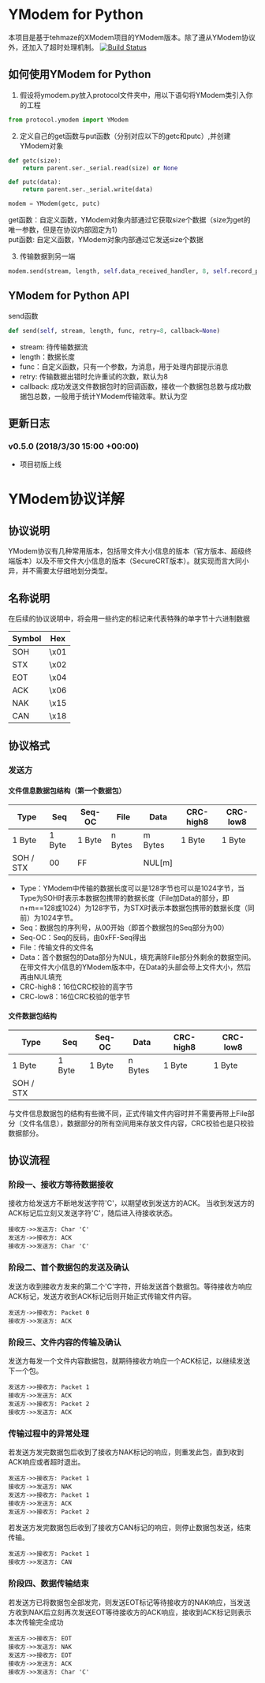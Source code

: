 # YModem for Python

本项目是基于tehmaze的XModem项目的YModem版本。除了遵从YModem协议外，还加入了超时处理机制。
[![Build Status](https://www.travis-ci.org/alexwoo1900/YModem.svg?branch=master)](https://www.travis-ci.org/alexwoo1900/YModem)

## 如何使用YModem for Python
1. 假设将ymodem.py放入protocol文件夹中，用以下语句将YModem类引入你的工程
```python
from protocol.ymodem import YModem
```

2. 定义自己的get函数与put函数（分别对应以下的getc和putc）,并创建YModem对象
```python
def getc(size):
    return parent.ser._serial.read(size) or None

def putc(data):
    return parent.ser._serial.write(data)

modem = YModem(getc, putc)
```
get函数：自定义函数，YModem对象内部通过它获取size个数据（size为get的唯一参数，但是在协议内部固定为1） \
put函数: 自定义函数，YModem对象内部通过它发送size个数据

3. 传输数据到另一端
```python
modem.send(stream, length, self.data_received_handler, 8, self.record_progress)
```
## YModem for Python API

send函数
```python
def send(self, stream, length, func, retry=8, callback=None)
```
- stream: 待传输数据流
- length：数据长度
- func：自定义函数，只有一个参数，为消息，用于处理内部提示消息
- retry: 传输数据出错时允许重试的次数，默认为8
- callback: 成功发送文件数据包时的回调函数，接收一个数据包总数与成功数据包总数，一般用于统计YModem传输效率。默认为空

## 更新日志
### v0.5.0 (2018/3/30 15:00 +00:00)
- 项目初版上线

# YModem协议详解

## 协议说明
YModem协议有几种常用版本，包括带文件大小信息的版本（官方版本、超级终端版本）以及不带文件大小信息的版本（SecureCRT版本）。就实现而言大同小异，并不需要太仔细地划分类型。

## 名称说明
在后续的协议说明中，将会用一些约定的标记来代表特殊的单字节十六进制数据

Symbol | Hex
---|---
SOH | \x01 
STX | \x02 
EOT | \x04 
ACK | \x06 
NAK | \x15 
CAN | \x18 

## 协议格式
### 发送方
#### 文件信息数据包结构（第一个数据包）
Type | Seq | Seq-OC | File | Data | CRC-high8 | CRC-low8
---|---|---|---|---|---|---
1 Byte | 1 Byte | 1 Byte | n Bytes | m Bytes | 1 Byte | 1 Byte 
SOH / STX | 00 | FF | | NUL\[m\] | | 

- Type：YModem中传输的数据长度可以是128字节也可以是1024字节，当Type为SOH时表示本数据包携带的数据长度（File加Data的部分，即n+m==128或1024）为128字节，为STX时表示本数据包携带的数据长度（同前）为1024字节。
- Seq：数据包的序列号，从00开始（即首个数据包的Seq部分为00）
- Seq-OC：Seq的反码，由0xFF-Seq得出
- File：传输文件的文件名
- Data：首个数据包的Data部分为NUL，填充满除File部分外剩余的数据空间。在带文件大小信息的YModem版本中，在Data的头部会带上文件大小，然后再由NUL填充
- CRC-high8：16位CRC校验的高字节
- CRC-low8：16位CRC校验的低字节

#### 文件数据包结构
Type | Seq | Seq-OC | Data | CRC-high8 | CRC-low8
---|---|---|---|---|---
1 Byte | 1 Byte | 1 Byte | n Bytes | 1 Byte | 1 Byte 
SOH / STX |  |  | | | 

与文件信息数据包的结构有些微不同，正式传输文件内容时并不需要再带上File部分（文件名信息），数据部分的所有空间用来存放文件内容，CRC校验也是只校验数据部分。

## 协议流程
### 阶段一、接收方等待数据接收
接收方给发送方不断地发送字符'C'，以期望收到发送方的ACK。
当收到发送方的ACK标记后立刻又发送字符'C'，随后进入待接收状态。
```
接收方->>发送方: Char 'C'
发送方->>接收方: ACK
接收方->>发送方: Char 'C'
```
### 阶段二、首个数据包的发送及确认
发送方收到接收方发来的第二个'C'字符，开始发送首个数据包。等待接收方响应ACK标记，发送方收到ACK标记后则开始正式传输文件内容。
```
发送方->>接收方: Packet 0
接收方->>发送方: ACK
```

### 阶段三、文件内容的传输及确认
发送方每发一个文件内容数据包，就期待接收方响应一个ACK标记，以继续发送下一个包。
```
发送方->>接收方: Packet 1
接收方->>发送方: ACK
发送方->>接收方: Packet 2
接收方->>发送方: ACK
```

### 传输过程中的异常处理
若发送方发完数据包后收到了接收方NAK标记的响应，则重发此包，直到收到ACK响应或者超时退出。
```
发送方->>接收方: Packet 1
接收方->>发送方: NAK
发送方->>接收方: Packet 1
接收方->>发送方: ACK
发送方->>接收方: Packet 2
```
若发送方发完数据包后收到了接收方CAN标记的响应，则停止数据包发送，结束传输。
```
发送方->>接收方: Packet 1
接收方->>发送方: CAN
```

### 阶段四、数据传输结束
若发送方已将数据包全部发完，则发送EOT标记等待接收方的NAK响应，当发送方收到NAK后立刻再次发送EOT等待接收方的ACK响应，接收到ACK标记则表示本次传输完全成功
```
发送方->>接收方: EOT
接收方->>发送方: NAK
发送方->>接收方: EOT
接收方->>发送方: ACK
接收方->>发送方: Char 'C'
```